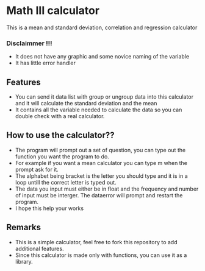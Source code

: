 # Math III calculator

This is a mean and standard deviation, correlation and regression calculator

### Disclaimmer !!!

- It does not have any graphic and some novice naming of the variable
- It has little error handler


## Features

- You can send it data list with group or ungroup data into this calculator and it will calculate the standard deviation and the mean
- It contains all the variable needed to calculate the data so you can double check with a real calculator.


## How to use the calculator??

- The program will prompt out a set of question, you can type out the function you want the program to do.
- For example if you want a mean calculator you can type m when the prompt ask for it.
- The alphabet being bracket is the letter you should type and it is in a loop untill the correct letter is typed out.
- The data you input must either be in float and the frequency and number of input must be interger. The dataerror will prompt and restart the program.
- I hope this help your works

## Remarks

- This is a simple calculator, feel free to fork this repository to add additional features.
- Since this calculator is made only with functions, you can use it as a library.

